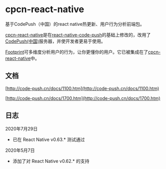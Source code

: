 # cpcn-react-native
基于CodePush（中国）的react native热更新、用户行为分析前端包。

[cpcn-react-native](https://github.com/caoyongfeng0214/cpcn-react-native)是在[react-native-code-push](https://github.com/Microsoft/react-native-code-push)的基础上修改的，改用了[CodePush(中国)](http://code-push.cn)服务器，并使开发者更易于使用。

[Footprint](http://code-push.cn/docs/1700.htm)可多维度分析用户的行为，让你更懂你的用户。它已被集成在了[cpcn-react-native](http://code-push.cn/docs/1100.htm)中。

## 文档
[http://code-push.cn/docs/1100.htm](http://code-push.cn/docs/1100.htm)

[http://code-push.cn/docs/1700.htm](http://code-push.cn/docs/1700.htm)

## 日志
2020年7月29日
* 已在 React Native v0.63.* 测试通过

2020年5月7日
* 添加了对 React Native v0.62.* 的支持
